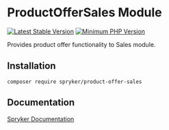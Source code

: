 # ProductOfferSales Module
[![Latest Stable Version](https://poser.pugx.org/spryker/product-offer-sales/v/stable.svg)](https://packagist.org/packages/spryker/product-offer-sales)
[![Minimum PHP Version](https://img.shields.io/badge/php-%3E%3D%208.2-8892BF.svg)](https://php.net/)

Provides product offer functionality to Sales module.

## Installation

```
composer require spryker/product-offer-sales
```

## Documentation

[Spryker Documentation](https://docs.spryker.com)
